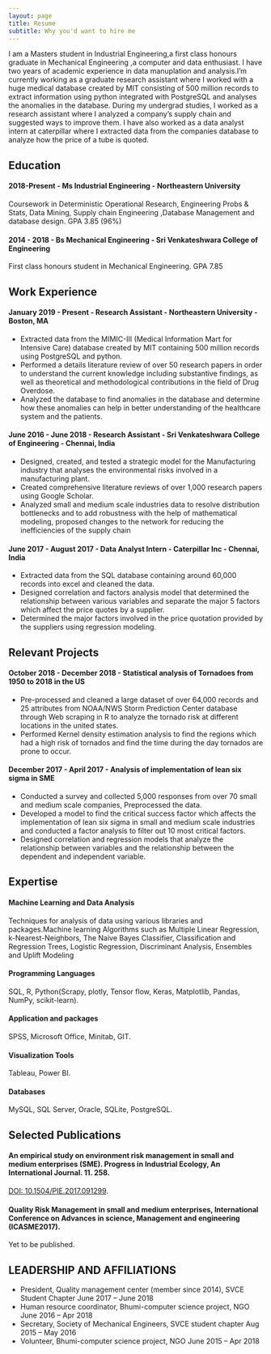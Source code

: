 ```yaml
---
layout: page
title: Resume
subtitle: Why you'd want to hire me
---
```


I am a Masters student in Industrial Engineering,a first class honours graduate in Mechanical Engineering ,a computer and data enthusiast. I have two years of academic experience in data manuplation and analysis.I’m currently working as a graduate research assistant where I worked with a huge medical database created by MIT consisting of 500 million records to extract information using python integrated with PostgreSQL and analyses the anomalies in the database. During my undergrad studies, I worked as a research assistant where I analyzed a company’s supply chain and suggested ways to improve them. I have also worked as a data analyst intern at caterpillar where I extracted data from the companies database to analyze how the price of a tube is quoted. 

## Education

#### 2018-Present - Ms Industrial Engineering  - Northeastern University

 Coursework in  Deterministic Operational Research, Engineering Probs & Stats, Data Mining, Supply chain Engineering ,Database Management and database design. GPA 3.85 (96%)

#### 2014 - 2018 - Bs Mechanical Engineering - Sri Venkateshwara College of Engineering

First class honours student in Mechanical Engineering. GPA 7.85

## Work Experience

#### January 2019 - Present - Research Assistant - Northeastern University - Boston, MA

- Extracted data from the MIMIC-III (Medical Information Mart for Intensive Care) database created by MIT containing 500
million records using PostgreSQL and python.
- Performed a details literature review of over 50 research papers in order to understand the current knowledge including
substantive findings, as well as theoretical and methodological contributions in the field of Drug Overdose.
- Analyzed the database to find anomalies in the database and determine how these anomalies can help in better understanding
of the healthcare system and the patients.

#### June 2016 - June 2018 - Research Assistant - Sri Venkateshwara College of Engineering - Chennai, India

- Designed, created, and tested a strategic model for the Manufacturing industry that analyses the environmental risks
involved in a manufacturing plant.
- Created comprehensive literature reviews of over 1,000 research papers using Google Scholar.
- Analyzed small and medium scale industries data to resolve distribution bottlenecks and to add robustness with the help of
mathematical modeling, proposed changes to the network for reducing the inefficiencies of the supply chain

#### June 2017 - August 2017 - Data Analyst Intern - Caterpillar Inc - Chennai, India

- Extracted data from the SQL database containing around 60,000 records into excel and cleaned the data.
- Designed correlation and factors analysis model that determined the relationship between various variables and separate
the major 5 factors which affect the price quotes by a supplier.
- Determined the major factors involved in the price quotation provided by the suppliers using regression modeling.

## Relevant Projects

#### October 2018 - December 2018 - Statistical analysis of Tornadoes from 1950 to 2018 in the US

- Pre-processed and cleaned a large dataset of over 64,000 records and 25 attributes from NOAA/NWS Storm Prediction
Center database through Web scraping in R to analyze the tornado risk at different locations in the united states.
- Performed Kernel density estimation analysis to find the regions which had a high risk of tornados and find the time during
the day tornados are prone to occur. 

#### December 2017 - April 2017 - Analysis of implementation of lean six sigma in SME

- Conducted a survey and collected 5,000 responses from over 70 small and medium scale companies, Preprocessed the
data.
- Developed a model to find the critical success factor which affects the implementation of lean six sigma in small and
medium scale industries and conducted a factor analysis to filter out 10 most critical factors.
- Designed correlation and regression models that analyze the relationship between variables and the relationship between
the dependent and independent variable. 

## Expertise

#### Machine Learning and Data Analysis

Techniques for analysis of data using various libraries and packages.Machine learning Algorithms such as Multiple Linear
Regression, k-Nearest-Neighbors, The Naive Bayes
Classifier, Classification and
Regression Trees, Logistic Regression, Discriminant Analysis, Ensembles and Uplift
Modeling

#### Programming Languages

SQL, R, Python(Scrapy, plotly, Tensor flow, Keras, Matplotlib, Pandas, NumPy, scikit-learn).

#### Application and packages

SPSS, Microsoft Office, Minitab, GIT.

#### Visualization Tools

Tableau, Power BI.

#### Databases

MySQL, SQL Server, Oracle, SQLite, PostgreSQL.

## Selected Publications

#### An empirical study on environment risk management in small and medium enterprises (SME). Progress in Industrial Ecology, An International Journal. 11. 258.
[DOI: 10.1504/PIE.2017.091299](http://www.inderscience.com/offer.php?id=91299).

#### Quality Risk Management in small and medium enterprises, International Conference on Advances in science, Management and engineering (ICASME2017). 
Yet to be published.

## LEADERSHIP AND AFFILIATIONS

- President, Quality management center (member since 2014), SVCE Student Chapter June 2017 – June 2018
- Human resource coordinator, Bhumi-computer science project, NGO June 2016 – Apr 2018
- Secretary, Society of Mechanical Engineers, SVCE student chapter Aug 2015 – May 2016
- Volunteer, Bhumi-computer science project, NGO June 2015 – Apr 2018